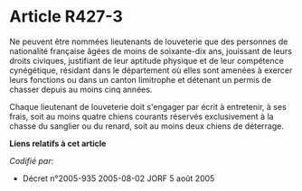 # Article R427-3

Ne peuvent être nommées lieutenants de louveterie que des personnes de nationalité française âgées de moins de soixante-dix
ans, jouissant de leurs droits civiques, justifiant de leur aptitude physique et de leur compétence cynégétique, résidant
dans le département où elles sont amenées à exercer leurs fonctions ou dans un canton limitrophe et détenant un permis de
chasser depuis au moins cinq années.

Chaque lieutenant de louveterie doit s'engager par écrit à entretenir, à ses frais, soit au moins quatre chiens courants
réservés exclusivement à la chasse du sanglier ou du renard, soit au moins deux chiens de déterrage.

**Liens relatifs à cet article**

_Codifié par_:

  - Décret n°2005-935 2005-08-02 JORF 5 août 2005
